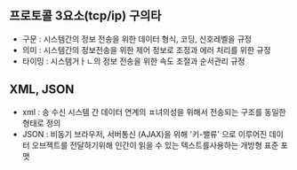 ## 프로토콜 3요소(tcp/ip) 구의타
- 구문 : 시스템간의 정보 전송을 위한 데이터 형식, 코딩, 신호레벨을 규정
- 의미 : 시스템간의 정보전송을 위한 제어 정보로 조정과 에러 처리를 위한 규정
- 타이밍 : 시스템거ㅏㄴ의 정보 전송을 위한 속도 조절과 순서관리 규정
  
## XML, JSON
- xml : 송 수신 시스템 간  데이터 연계의 ㅍ녀의성을 위해서 전송되는 구조를 동일한 형태로 정의
- JSON : 비동기 브라우저, 서버통신 (AJAX)을 위해 '키-밸류' 으로 이루어진 데이터 오브젝트를 전달하기위해 인간이 읽을 수 있는 텍스트를사용하는 개방형 표준 포맷